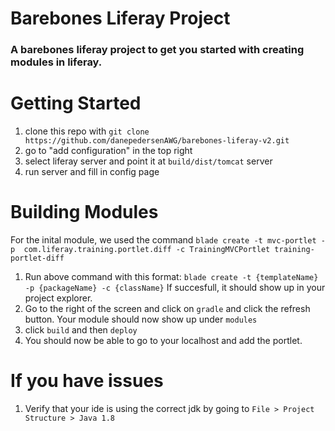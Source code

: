 # Barebones Liferay Project
### A barebones liferay project to get you started with creating modules in liferay.

# Getting Started
1. clone this repo with `git clone https://github.com/danepedersenAWG/barebones-liferay-v2.git`
3. go to "add configuration" in the top right
4. select liferay server and point it at `build/dist/tomcat` server
5. run server and fill in config page
 

# Building Modules 
For the inital module, we used the command `blade create -t mvc-portlet -p  com.liferay.training.portlet.diff -c TrainingMVCPortlet training-portlet-diff`

1. Run above command with this format: `blade create -t {templateName} -p {packageName} -c {className}`
    If succesfull, it should show up in your project explorer.
2. Go to the right of the screen and click on `gradle` and click the refresh button.
    Your module should now show up under `modules`
3. click `build` and then `deploy`
4. You should now be able to go to your localhost and add the portlet.

# If you have issues
1. Verify that your ide is using the correct jdk by going to 
    `File > Project Structure > Java 1.8`
